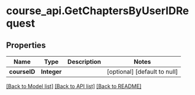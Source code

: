# course_api.GetChaptersByUserIDRequest
## Properties

| Name | Type | Description | Notes |
|------------ | ------------- | ------------- | -------------|
| **courseID** | **Integer** |  | [optional] [default to null] |

[[Back to Model list]](../README.md#documentation-for-models) [[Back to API list]](../README.md#documentation-for-api-endpoints) [[Back to README]](../README.md)

